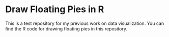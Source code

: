# Draw Floating Pies in R

This is a test repository for my previous work on data visualization. 
You can find the R code for drawing floating pies in this repository. 
